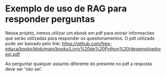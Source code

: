 # Exemplo de uso de RAG para responder perguntas

Nesse projeto, iremos utilizar um ebook em pdf para extrair informacões que serão utilizadas para responder os questionamentos.
O pdt utilizado pode ser baixado pelo link: https://github.com/free-educa/books/blob/main/books/Livro%20de%20Python%20(desenvolvedores).pdf


Ao perguntar qualquer assunto diferente do presente no pdf a resposta deve ser 'não sei'.

